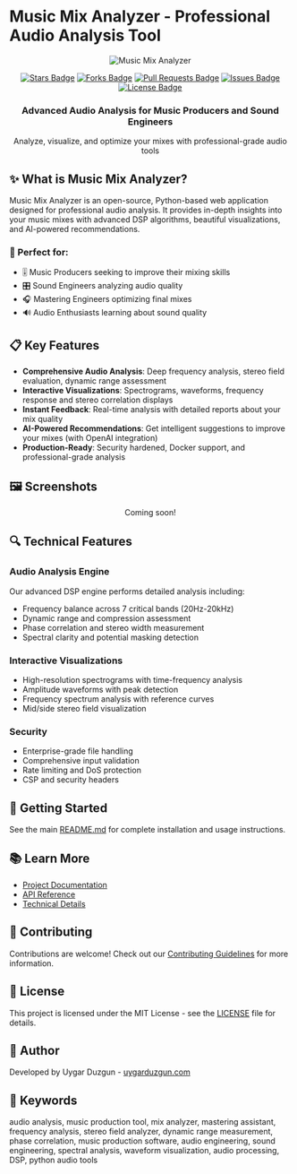 # Music Mix Analyzer - Professional Audio Analysis Tool

<div align="center">
  <img src="[/app/static/img/favicon-32x32.png](https://github.com/owgit/music-mix-analyzer/blob/main/app/static/img/music-analyzer-icon.svg)" alt="Music Mix Analyzer" />
  <p>
    <a href="https://github.com/owgit/music-mix-analyzer/stargazers"><img src="https://img.shields.io/github/stars/owgit/music-mix-analyzer?style=flat-square" alt="Stars Badge"/></a>
    <a href="https://github.com/owgit/music-mix-analyzer/network/members"><img src="https://img.shields.io/github/forks/owgit/music-mix-analyzer?style=flat-square" alt="Forks Badge"/></a>
    <a href="https://github.com/owgit/music-mix-analyzer/pulls"><img src="https://img.shields.io/github/issues-pr/owgit/music-mix-analyzer?style=flat-square" alt="Pull Requests Badge"/></a>
    <a href="https://github.com/owgit/music-mix-analyzer/issues"><img src="https://img.shields.io/github/issues/owgit/music-mix-analyzer?style=flat-square" alt="Issues Badge"/></a>
    <a href="https://github.com/owgit/music-mix-analyzer/blob/master/LICENSE"><img src="https://img.shields.io/github/license/owgit/music-mix-analyzer?style=flat-square" alt="License Badge"/></a>
  </p>
  
  <h3>Advanced Audio Analysis for Music Producers and Sound Engineers</h3>
  
  <p>Analyze, visualize, and optimize your mixes with professional-grade audio tools</p>
</div>

## ✨ What is Music Mix Analyzer?

Music Mix Analyzer is an open-source, Python-based web application designed for professional audio analysis. It provides in-depth insights into your music mixes with advanced DSP algorithms, beautiful visualizations, and AI-powered recommendations.

### 🎯 Perfect for:

- 🎚️ Music Producers seeking to improve their mixing skills
- 🎛️ Sound Engineers analyzing audio quality
- 🎧 Mastering Engineers optimizing final mixes
- 🔊 Audio Enthusiasts learning about sound quality

## 📋 Key Features

- **Comprehensive Audio Analysis**: Deep frequency analysis, stereo field evaluation, dynamic range assessment
- **Interactive Visualizations**: Spectrograms, waveforms, frequency response and stereo correlation displays
- **Instant Feedback**: Real-time analysis with detailed reports about your mix quality
- **AI-Powered Recommendations**: Get intelligent suggestions to improve your mixes (with OpenAI integration)
- **Production-Ready**: Security hardened, Docker support, and professional-grade analysis

## 🖼️ Screenshots

<div align="center">
  <p>Coming soon!</p>
</div>

## 🔍 Technical Features

### Audio Analysis Engine

Our advanced DSP engine performs detailed analysis including:

- Frequency balance across 7 critical bands (20Hz-20kHz)
- Dynamic range and compression assessment
- Phase correlation and stereo width measurement
- Spectral clarity and potential masking detection

### Interactive Visualizations

- High-resolution spectrograms with time-frequency analysis
- Amplitude waveforms with peak detection
- Frequency spectrum analysis with reference curves
- Mid/side stereo field visualization

### Security

- Enterprise-grade file handling
- Comprehensive input validation
- Rate limiting and DoS protection
- CSP and security headers

## 🚀 Getting Started

See the main [README.md](../README.md) for complete installation and usage instructions.

## 📚 Learn More

- [Project Documentation](../README.md)
- [API Reference](../README.md#🔌-api-endpoints)
- [Technical Details](../README.md#📊-technical-details)

## 🙌 Contributing

Contributions are welcome! Check out our [Contributing Guidelines](../CONTRIBUTING.md) for more information.

## 📄 License

This project is licensed under the MIT License - see the [LICENSE](../LICENSE) file for details.

## 👤 Author

Developed by Uygar Duzgun - [uygarduzgun.com](https://uygarduzgun.com)

## 🔑 Keywords

audio analysis, music production tool, mix analyzer, mastering assistant, frequency analysis, stereo field analyzer, dynamic range measurement, phase correlation, music production software, audio engineering, sound engineering, spectral analysis, waveform visualization, audio processing, DSP, python audio tools 
